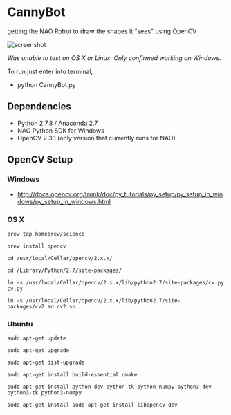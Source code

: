 # CannyBot
getting the NAO Robot to draw the shapes it "sees" using OpenCV

![screenshot](/debug/NAOVISION.png)

*Was unable to test on OS X or Linux. Only confirmed working on Windows.*

To run just enter into terminal,
* python CannyBot.py

## Dependencies
* Python 2.7.8 / Anaconda 2.7
* NAO Python SDK for Windows
* OpenCV 2.3.1 (only version that currently runs for NAO)

## OpenCV Setup

### Windows
* http://docs.opencv.org/trunk/doc/py_tutorials/py_setup/py_setup_in_windows/py_setup_in_windows.html

### OS X

```
brew tap homebrew/science

brew install opencv

cd /usr/local/Cellar/opencv/2.x.x/

cd /Library/Python/2.7/site-packages/

ln -s /usr/local/Cellar/opencv/2.x.x/lib/python2.7/site-packages/cv.py cv.py

ln -s /usr/local/Cellar/opencv/2.x.x/lib/python2.7/site-packages/cv2.so cv2.so
```

### Ubuntu

```
sudo apt-get update

sudo apt-get upgrade

sudo apt-get dist-upgrade

sudo apt-get install build-essential cmake

sudo apt-get install python-dev python-tk python-numpy python3-dev python3-tk python3-numpy

sudo apt-get install sudo apt-get install libopencv-dev
```
